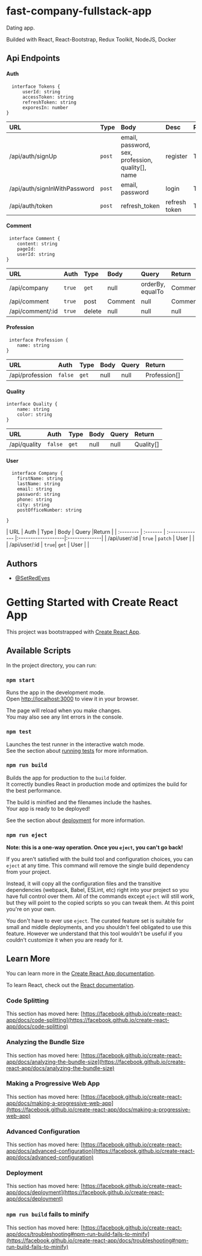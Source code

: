 # fast-company-fullstack-app
Dating app.

Builded with React, React-Bootstrap, Redux Toolkit, NodeJS, Docker  


## Api Endpoints

#### Auth

```
  interface Tokens {
	  userId: string
	  accessToken: string
	  refreshToken: string
	  exporesIn: number
}
```

| URL                              | Type      | Body                                                                  |Desc               |Return
| :--------                         | :-------  | :-------------------------                                           | :--------------- | :--------------- |
| /api/auth/signUp                  | `post`    | email, password, sex, profession, quality[], name                    | register           |Tokens
| /api/auth/signInWithPassword     | `post`    | email, password                                                       |     login          |Tokens
| /api/auth/token                   | `post`    | refresh_token                                                        |     refresh token  |Tokens

#### Comment

```
 interface Comment {
	content: string
	pageId: 
	userId: string
}
```

| URL                   | Auth      | Type                 |Body                  | Query             | Return    |
| :--------             | :-------  | :--------------------|:---------------------|:------------------|:--------  |
| /api/company          | `true`   | `get`                 |        null          |  orderBy, equalTo |  Comment[]|
| /api/comment          |  `true`   | post                 |      Comment         |      null         |  Comment  |
| /api/comment/:id      |  `true`   |   delete             |        null          |       null        |   null    |

#### Profession

```
 interface Profession {
	name: string
}
```

| URL                   | Auth   | Type |Body    | 	Query | Return             |
| :--------             | :------|:-----|:-------|:-------|:-------------------|
| /api/profession        | `false`| `get`| null   | null   | Profession[]       |

#### Quality

```
interface Quality {
	name: string
	color: string
}
```

| URL                   | Auth   | Type |Body    | 	Query | Return             |
| :--------             | :------|:-----|:-------|:-------|:-------------------|
| /api/quality         | `false`| `get`| null   | null   |Quality[]       |


#### User

```
  interface Company {
 	firstName: string
	lastName: string
	email: string
	password: string
	phone: string
	city: string
	postOfficeNumber: string
	
}
```

| URL                   | Auth      | Type            | Body               |        Query  |Return                    |
| :--------             | :-------  | :-------------- |:-------------------|:--------------| 
| /api/user/:id        | `true`     | `patch`         |  User              |               |
| /api/user/:id             | `true`| `get`           |  User              |               |

## Authors

- [@SetRedEyes](https://www.github.com/SetRedEyes)


# Getting Started with Create React App

This project was bootstrapped with [Create React App](https://github.com/facebook/create-react-app).

## Available Scripts

In the project directory, you can run:

### `npm start`

Runs the app in the development mode.\
Open [http://localhost:3000](http://localhost:3000) to view it in your browser.

The page will reload when you make changes.\
You may also see any lint errors in the console.

### `npm test`

Launches the test runner in the interactive watch mode.\
See the section about [running tests](https://facebook.github.io/create-react-app/docs/running-tests) for more information.

### `npm run build`

Builds the app for production to the `build` folder.\
It correctly bundles React in production mode and optimizes the build for the best performance.

The build is minified and the filenames include the hashes.\
Your app is ready to be deployed!

See the section about [deployment](https://facebook.github.io/create-react-app/docs/deployment) for more information.

### `npm run eject`

**Note: this is a one-way operation. Once you `eject`, you can't go back!**

If you aren't satisfied with the build tool and configuration choices, you can `eject` at any time. This command will remove the single build dependency from your project.

Instead, it will copy all the configuration files and the transitive dependencies (webpack, Babel, ESLint, etc) right into your project so you have full control over them. All of the commands except `eject` will still work, but they will point to the copied scripts so you can tweak them. At this point you're on your own.

You don't have to ever use `eject`. The curated feature set is suitable for small and middle deployments, and you shouldn't feel obligated to use this feature. However we understand that this tool wouldn't be useful if you couldn't customize it when you are ready for it.

## Learn More

You can learn more in the [Create React App documentation](https://facebook.github.io/create-react-app/docs/getting-started).

To learn React, check out the [React documentation](https://reactjs.org/).

### Code Splitting

This section has moved here: [https://facebook.github.io/create-react-app/docs/code-splitting](https://facebook.github.io/create-react-app/docs/code-splitting)

### Analyzing the Bundle Size

This section has moved here: [https://facebook.github.io/create-react-app/docs/analyzing-the-bundle-size](https://facebook.github.io/create-react-app/docs/analyzing-the-bundle-size)

### Making a Progressive Web App

This section has moved here: [https://facebook.github.io/create-react-app/docs/making-a-progressive-web-app](https://facebook.github.io/create-react-app/docs/making-a-progressive-web-app)

### Advanced Configuration

This section has moved here: [https://facebook.github.io/create-react-app/docs/advanced-configuration](https://facebook.github.io/create-react-app/docs/advanced-configuration)

### Deployment

This section has moved here: [https://facebook.github.io/create-react-app/docs/deployment](https://facebook.github.io/create-react-app/docs/deployment)

### `npm run build` fails to minify

This section has moved here: [https://facebook.github.io/create-react-app/docs/troubleshooting#npm-run-build-fails-to-minify](https://facebook.github.io/create-react-app/docs/troubleshooting#npm-run-build-fails-to-minify)

